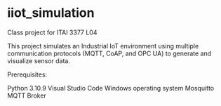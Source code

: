 # iiot_simulation
Class project for ITAI 3377 L04

This project simulates an Industrial IoT environment using multiple communication protocols (MQTT, CoAP, and OPC UA) to generate and visualize sensor data.


Prerequisites:

Python 3.10.9
Visual Studio Code
Windows operating system
Mosquitto MQTT Broker
